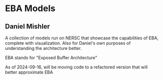 # EBA Models

## Daniel Mishler


A collection of models run on NERSC that showcase the capabilities of EBA,
complete with visualization. Also for Daniel's own purposes of understanding
the architecture better.

EBA stands for "Exposed Buffer Architecture"


As of 2024-09-16, will be moving code to a refactored version that will
better approximate EBA
